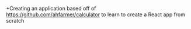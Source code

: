 +Creating an application based off of https://github.com/ahfarmer/calculator to learn to create a React app from scratch
